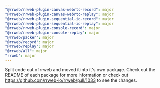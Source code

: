 ```yaml
---
"@rrweb/rrweb-plugin-canvas-webrtc-record": major
"@rrweb/rrweb-plugin-canvas-webrtc-replay": major
"@rrweb/rrweb-plugin-sequential-id-record": major
"@rrweb/rrweb-plugin-sequential-id-replay": major
"@rrweb/rrweb-plugin-console-record": major
"@rrweb/rrweb-plugin-console-replay": major
"@rrweb/packer": major
"@rrweb/record": major
"@rrweb/replay": major
"@rrweb/all": major
"rrweb": major
---
```


Split code out of rrweb and moved it into it's own package. Check out the README of each package for more information or check out https://github.com/rrweb-io/rrweb/pull/1033 to see the changes.
